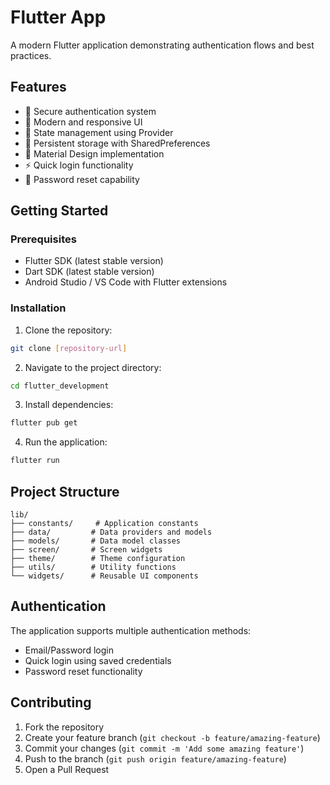 # Flutter App

A modern Flutter application demonstrating authentication flows and best practices.

## Features

- 🔐 Secure authentication system
- 📱 Modern and responsive UI
- 🔄 State management using Provider
- 💾 Persistent storage with SharedPreferences
- 🎨 Material Design implementation
- ⚡ Quick login functionality
- 🔑 Password reset capability

## Getting Started

### Prerequisites

- Flutter SDK (latest stable version)
- Dart SDK (latest stable version)
- Android Studio / VS Code with Flutter extensions

### Installation

1. Clone the repository:

```bash
git clone [repository-url]
```

2. Navigate to the project directory:

```bash
cd flutter_development
```

3. Install dependencies:

```bash
flutter pub get
```

4. Run the application:

```bash
flutter run
```

## Project Structure

```
lib/
├── constants/     # Application constants
├── data/         # Data providers and models
├── models/       # Data model classes
├── screen/       # Screen widgets
├── theme/        # Theme configuration
├── utils/        # Utility functions
└── widgets/      # Reusable UI components
```

## Authentication

The application supports multiple authentication methods:

- Email/Password login
- Quick login using saved credentials
- Password reset functionality

## Contributing

1. Fork the repository
2. Create your feature branch (`git checkout -b feature/amazing-feature`)
3. Commit your changes (`git commit -m 'Add some amazing feature'`)
4. Push to the branch (`git push origin feature/amazing-feature`)
5. Open a Pull Request


